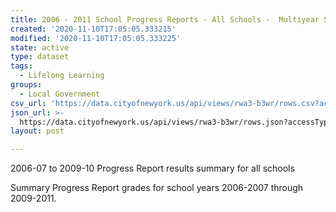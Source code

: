 ```yaml
---
title: 2006 - 2011 School Progress Reports - All Schools -  Multiyear Summary
created: '2020-11-10T17:05:05.333215'
modified: '2020-11-10T17:05:05.333225'
state: active
type: dataset
tags:
  - Lifelong Learning
groups:
  - Local Government
csv_url: 'https://data.cityofnewyork.us/api/views/rwa3-b3wr/rows.csv?accessType=DOWNLOAD'
json_url: >-
  https://data.cityofnewyork.us/api/views/rwa3-b3wr/rows.json?accessType=DOWNLOAD
layout: post

---
```

2006-07 to 2009-10 Progress Report results summary for all schools

Summary Progress Report grades for school years 2006-2007 through 2009-2011.

